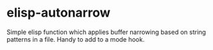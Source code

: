 # elisp-autonarrow
Simple elisp function which applies buffer narrowing based on string patterns in a file.  Handy to add to a mode hook.
